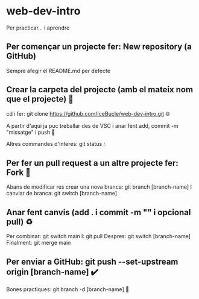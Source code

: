 # web-dev-intro

Per practicar... i aprendre

## Per començar un projecte fer: New repository (a GitHub)

Sempre afegir el README.md per defecte

## Crear la carpeta del projecte (amb el mateix nom que el projecte) :open_file_folder:

cd i fer: git clone https://github.com/IceBucle/web-dev-intro.git :globe_with_meridians:

A partir d'aqui ja puc treballar des de VSC i anar fent add, commit -m "missatge" i push :penguin:

Altres commandes d'interes: git status	:droplet:

## Per fer un pull request a un altre projecte fer: Fork :trident:

Abans de modificar res crear una nova branca: git branch [branch-name]
I canviar de branca: git switch [branch-name]

## Anar fent canvis (add . i commit -m "" i opcional pull) :recycle:

Per combinar: git switch main 
I: git pull
Despres: git switch [branch-name]
Finalment: git merge main 

## Per enviar a GitHub: git push --set-upstream origin [branch-name] :heavy_check_mark:

Bones practiques: git branch -d [branch-name] :compass: